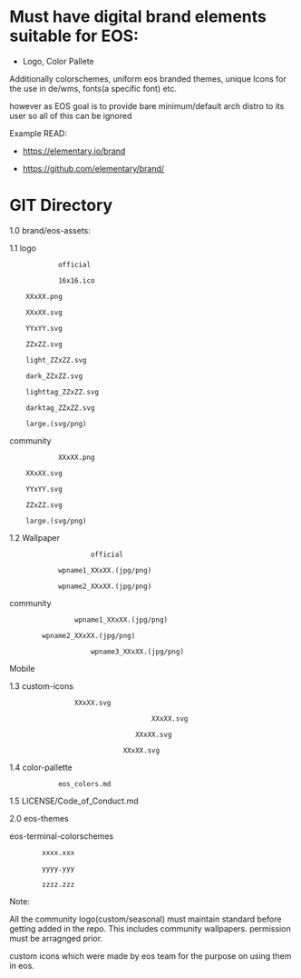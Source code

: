 # Must have digital brand elements suitable for EOS: 
* Logo, Color Pallete

Additionally colorschemes, uniform eos branded themes, unique Icons for the use in de/wms, fonts(a specific font) etc.
 
however as EOS goal is to provide bare minimum/default arch distro to its user so all of this can be ignored
 
Example READ:

* https://elementary.io/brand

* https://github.com/elementary/brand/

# GIT Directory

1.0	brand/eos-assets:	

1.1		logo
   
            	official
	     
                16x16.ico
		 
		XXxXX.png
     
		XXxXX.svg
     
		YYxYY.svg
     
		ZZxZZ.svg
     
		light_ZZxZZ.svg
     
		dark_ZZxZZ.svg
     
		lighttag_ZZxZZ.svg
     
		darktag_ZZxZZ.svg
     
		large.(svg/png)
     
community
		
                XXxXX.png
		 
		XXxXX.svg
     
		YYxYY.svg
     
		ZZxZZ.svg
     
		large.(svg/png)
                    
  1.2		Wallpaper
   
            			official
	     
				wpname1_XXxXX.(jpg/png)
     
				wpname2_XXxXX.(jpg/png)
     
community
		
                	wpname1_XXxXX.(jpg/png)
		 
			wpname2_XXxXX.(jpg/png)
     
                        wpname3_XXxXX.(jpg/png)
		    
Mobile
		

1.3		custom-icons

					XXxXX.svg
     
                                       XXxXX.svg
		    
                    		       XXxXX.svg
		    
                    			XXxXX.svg
		    
1.4		color-pallette
 
				eos_colors.md
    
1.5		LICENSE/Code_of_Conduct.md
    

2.0	eos-themes

eos-terminal-colorschemes
  
			xxxx.xxx
   
			yyyy.yyy
   
			zzzz.zzz


Note:

All the community logo(custom/seasonal) must maintain standard before getting added in the repo. This includes community wallpapers. permission must be arragnged prior.

custom icons which were made by eos team for the purpose on using them in eos.








